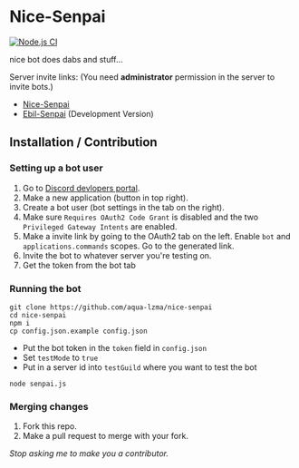 # Nice-Senpai

[![Node.js CI](https://github.com/aqua-lzma/Nice-Senpai/actions/workflows/node.js.yml/badge.svg)](https://github.com/aqua-lzma/Nice-Senpai/actions/workflows/node.js.yml)

nice bot
does dabs and stuff...

Server invite links: (You need **administrator** permission in the server to invite bots.)

- [Nice-Senpai](https://discord.com/oauth2/authorize?client_id=259661803657625610&scope=bot&permissions=52288)
- [Ebil-Senpai](https://discord.com/api/oauth2/authorize?client_id=359315691825922049&permissions=0&scope=applications.commands%20bot) (Development Version)

## Installation / Contribution

### Setting up a bot user

1. Go to [Discord devlopers portal](https://discord.com/developers/applications).
2. Make a new application (button in top right).
3. Create a bot user (bot settings in the tab on the right).
4. Make sure `Requires OAuth2 Code Grant` is disabled and the two `Privileged Gateway Intents` are enabled.
5. Make a invite link by going to the OAuth2 tab on the left. Enable `bot` and `applications.commands` scopes. Go to the generated link.
6. Invite the bot to whatever server you're testing on.
7. Get the token from the bot tab

### Running the bot

```
git clone https://github.com/aqua-lzma/nice-senpai
cd nice-senpai
npm i
cp config.json.example config.json
```
- Put the bot token in the `token` field in `config.json`
- Set `testMode` to `true`
- Put in a server id into `testGuild` where you want to test the bot
```
node senpai.js
```

### Merging changes

1. Fork this repo.
2. Make a pull request to merge with your fork.

*Stop asking me to make you a contributor.*
